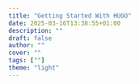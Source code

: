 ```yaml
---
title: "Getting Started With HUGO"
date: 2025-03-16T13:38:55+01:00
description: ""
draft: false
author: ""
cover: ""
tags: [""]
theme: "light"
---
```

